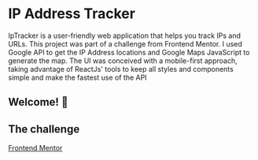 # IP Address Tracker
IpTracker is a user-friendly web application that helps you track IPs and URLs. 
This project was part of a challenge from Frontend Mentor.
I used Google API to get the IP Address locations and Google Maps JavaScript to generate the map. 
The UI was conceived with a mobile-first approach, taking advantage of ReactJs' tools to keep all styles and components simple and make the fastest use of the API

## Welcome! 👋

## The challenge
[Frontend Mentor](https://www.frontendmentor.io) 
